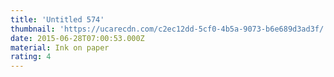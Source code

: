 ```yaml
---
title: 'Untitled 574'
thumbnail: 'https://ucarecdn.com/c2ec12dd-5cf0-4b5a-9073-b6e689d3ad3f/'
date: 2015-06-28T07:00:53.000Z
material: Ink on paper
rating: 4
---
```

